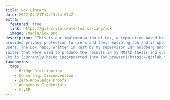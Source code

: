 ```yaml
---
title: Lox Library
date: 2022-04-21T14:13:14.674Z
extra:
  featured: true
  link: https://git-crysp.uwaterloo.ca/iang/lox
  image: /media/lox.png
description: "This is our implementation of Lox, a reputation-based bridge distribution system that
provides privacy protection to users and their social graph and is open to all
users. The Lox repo, written in Rust by my supervisor Ian Goldberg and me, includes test
suites that were used to produce the results in my MMath thesis and our PETS'23 paper. 
Lox is [currently being incorpoarted into Tor browser](https://gitlab.torproject.org/cohosh/lox-wasm) to be tested out as an alternative to [Tor's bridgedb](https://bridges.torproject.org/)."
taxonomies:
  tags:
    - Bridge Distribution
    - Censorship Circumvention
    - Zero-Knowledge Proofs
    - Anonymous Credentials
    - CrySP
---
```


